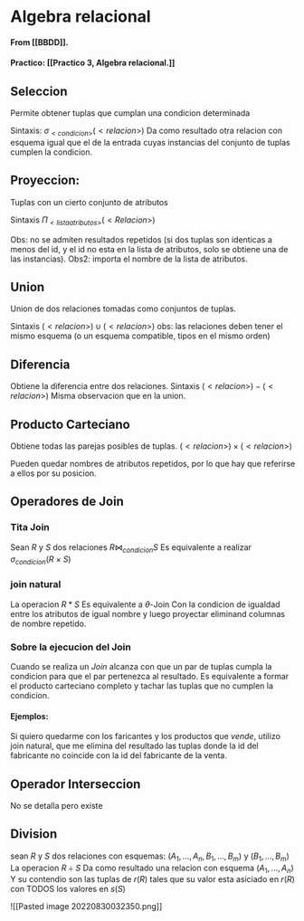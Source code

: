 # Algebra relacional
#### From [[BBDD]].
#### Practico: [[Practico 3, Algebra relacional.]]
## Seleccion 

Permite obtener tuplas que cumplan una condicion determinada

Sintaxis:
	$\sigma_{<condicion>}(<relacion>)$
Da como resultado otra relacion con esquema igual que el de la entrada cuyas instancias del conjunto de tuplas cumplen la condicion.

## Proyeccion:
Tuplas con un cierto conjunto de atributos

Sintaxis
	$\Pi_{<lista_{}atributos>}(<Relacion>)$
	
Obs: no se admiten resultados repetidos (si dos tuplas son identicas a menos del id, y el id no esta en la lista de atributos, solo se obtiene una de las instancias).
Obs2: importa el nombre de la lista de atributos.

## Union

Union de dos relaciones tomadas como conjuntos de tuplas.

Sintaxis
	$(<relacion>)\cup(<relacion>)$
obs: las relaciones deben tener el mismo esquema (o un esquema compatible, tipos en el mismo orden)

## Diferencia
Obtiene la diferencia entre dos relaciones.
Sintaxis
	$(<relacion>)-(<relacion>)$
Misma observacion que en la union.


## Producto Carteciano
Obtiene todas las parejas posibles de tuplas.
	$(<relacion>)\times(<relacion>)$

Pueden quedar nombres de atributos repetidos, por lo que hay que referirse a ellos por su posicion.

## Operadores de Join

### Tita Join

Sean $R$ y $S$ dos relaciones
	$R\bowtie_{condicion}S$
	Es equivalente a realizar
	$\sigma_{condicion}(R\times S)$

### join natural

La operacion 
	$R*S$
	Es equivalente a 
	$\theta$-Join Con la condicion de igualdad entre los atributos de igual nombre y luego proyectar eliminand columnas de nombre repetido.

### Sobre la ejecucion del Join
Cuando se realiza un *Join* alcanza con que un par de tuplas cumpla la condicion para que el par pertenezca al resultado.
Es equivalente a formar el producto carteciano completo y tachar las tuplas que no cumplen la condicion.

#### Ejemplos:
Si quiero quedarme con los faricantes y los productos que *vende*, utilizo join natural, que me elimina del resultado las tuplas donde la id del fabricante no coincide con la id del fabricante de la venta.


## Operador Interseccion 
No se detalla pero existe

## Division

sean $R$ y $S$ dos relaciones con esquemas:
	$(A_1,...,A_n,B_1,...,B_m)$ y $(B_1,...,B_m)$
	La operacion $R\div S$ 
	Da como resultado una relacion con esquema $(A_1,...,A_n)$ 
	Y su contendio son las tuplas de $r(R)$ tales que su valor esta asiciado en $r(R)$ con TODOS los valores en $s(S)$
	
![[Pasted image 20220830032350.png]]

